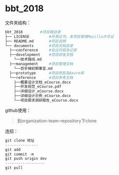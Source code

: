 # bbt_2018

文件夹结构：

```python
bbt_2018		#项目根目录
├── LICENSE			#开源证书，本项目使用Mozilla许可证
├── README.md		#项目说明
└── documents		#项目文档目录
  ├──conference		#会议内容及记录
  ├──development	#项目研发文档
  	└──技术路线.md
  ├──management		#项目管理文档
	└──百步梯初期事宜.md
  ├──prototype		#项目原型及Axure库
  └──reference		#项目参考文档
    ├──概要设计文档_eCourse.docx
    ├──开发规范_eCourse.pdf
    ├──详细设计_eCourse.docx
    ├──详细设计示例_eCourse.docx
    └──项目需求调研报告_eCourse.docx
```



github使用：

> 到organization-team-repository下clone

连招：

```python
git clone 地址
---------------
git add
git commit -m
git push origin dev
------------------
git pull  
```

